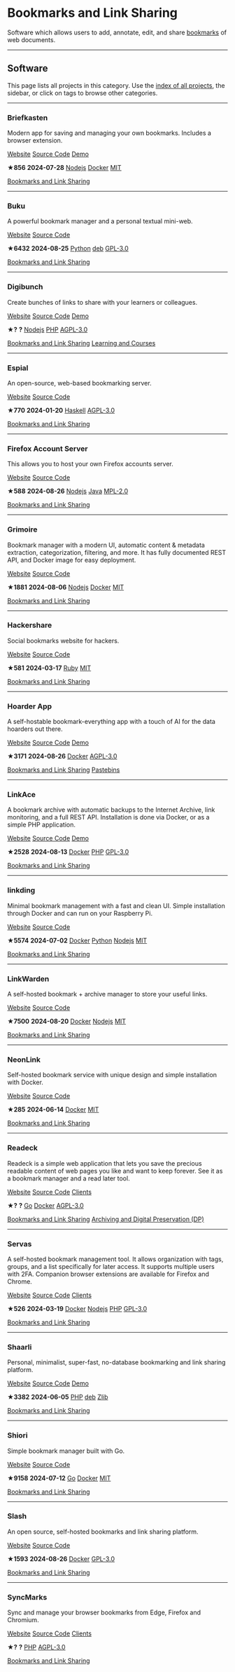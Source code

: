 # Bookmarks and Link Sharing

Software which allows users to add, annotate, edit, and share [bookmarks](https://en.wikipedia.org/wiki/Bookmark_(digital)) of web documents.

---

## Software

This page lists all projects in this category. Use the [index of all projects](https://awesome-selfhosted.net/index.html), the sidebar, or click on  tags to browse other categories.

---

### Briefkasten

Modern app for saving and managing your own bookmarks. Includes a browser extension.

[ Website](https://github.com/ndom91/briefkasten) [ Source Code](https://github.com/ndom91/briefkasten) [ Demo](https://briefkastenhq.com/auth/signin)

**★856**  **2024-07-28** [ Nodejs](https://awesome-selfhosted.net/platforms/nodejs.html) [ Docker](https://awesome-selfhosted.net/platforms/docker.html) [ MIT](https://awesome-selfhosted.net/index.html#list-of-licenses)

[ Bookmarks and Link Sharing](https://awesome-selfhosted.net/tags/bookmarks-and-link-sharing.html)

---

### Buku

A powerful bookmark manager and a personal textual mini-web.

[ Website](https://github.com/jarun/Buku) [ Source Code](https://github.com/jarun/Buku)

**★6432**  **2024-08-25** [ Python](https://awesome-selfhosted.net/platforms/python.html) [ deb](https://awesome-selfhosted.net/platforms/deb.html) [ GPL-3.0](https://awesome-selfhosted.net/index.html#list-of-licenses)

[ Bookmarks and Link Sharing](https://awesome-selfhosted.net/tags/bookmarks-and-link-sharing.html)

---

### Digibunch

Create bunches of links to share with your learners or colleagues.

[ Website](https://ladigitale.dev/digibunch/#/) [ Source Code](https://codeberg.org/ladigitale/digibunch) [ Demo](https://ladigitale.dev/digibunch/#/b/5f67b12092b60)

**★?**  **?** [ Nodejs](https://awesome-selfhosted.net/platforms/nodejs.html) [ PHP](https://awesome-selfhosted.net/platforms/php.html) [ AGPL-3.0](https://awesome-selfhosted.net/index.html#list-of-licenses)

[ Bookmarks and Link Sharing](https://awesome-selfhosted.net/tags/bookmarks-and-link-sharing.html) [ Learning and Courses](https://awesome-selfhosted.net/tags/learning-and-courses.html)

---

### Espial

An open-source, web-based bookmarking server.

[ Website](https://github.com/jonschoning/espial) [ Source Code](https://github.com/jonschoning/espial)

**★770**  **2024-01-20** [ Haskell](https://awesome-selfhosted.net/platforms/haskell.html) [ AGPL-3.0](https://awesome-selfhosted.net/index.html#list-of-licenses)

[ Bookmarks and Link Sharing](https://awesome-selfhosted.net/tags/bookmarks-and-link-sharing.html)

---

### Firefox Account Server

This allows you to host your own Firefox accounts server.

[ Website](https://mozilla-services.readthedocs.io/en/latest/howtos/run-fxa.html) [ Source Code](https://github.com/mozilla/fxa)

**★588**  **2024-08-26** [ Nodejs](https://awesome-selfhosted.net/platforms/nodejs.html) [ Java](https://awesome-selfhosted.net/platforms/java.html) [ MPL-2.0](https://awesome-selfhosted.net/index.html#list-of-licenses)

[ Bookmarks and Link Sharing](https://awesome-selfhosted.net/tags/bookmarks-and-link-sharing.html)

---

### Grimoire

Bookmark manager with a modern UI, automatic content & metadata extraction, categorization, filtering, and more. It has fully documented REST API, and Docker image for easy deployment.

[ Website](https://grimoire.pro/) [ Source Code](https://github.com/goniszewski/grimoire)

**★1881**  **2024-08-06** [ Nodejs](https://awesome-selfhosted.net/platforms/nodejs.html) [ Docker](https://awesome-selfhosted.net/platforms/docker.html) [ MIT](https://awesome-selfhosted.net/index.html#list-of-licenses)

[ Bookmarks and Link Sharing](https://awesome-selfhosted.net/tags/bookmarks-and-link-sharing.html)

---

### Hackershare

Social bookmarks website for hackers.

[ Website](https://github.com/hackershare/hackershare) [ Source Code](https://github.com/hackershare/hackershare)

**★581**  **2024-03-17** [ Ruby](https://awesome-selfhosted.net/platforms/ruby.html) [ MIT](https://awesome-selfhosted.net/index.html#list-of-licenses)

[ Bookmarks and Link Sharing](https://awesome-selfhosted.net/tags/bookmarks-and-link-sharing.html)

---

### Hoarder App

A self-hostable bookmark-everything app with a touch of AI for the data hoarders out there.

[ Website](https://hoarder.app/) [ Source Code](https://github.com/hoarder-app/hoarder) [ Demo](https://try.hoarder.app/)

**★3171**  **2024-08-26** [ Docker](https://awesome-selfhosted.net/platforms/docker.html) [ AGPL-3.0](https://awesome-selfhosted.net/index.html#list-of-licenses)

[ Bookmarks and Link Sharing](https://awesome-selfhosted.net/tags/bookmarks-and-link-sharing.html) [ Pastebins](https://awesome-selfhosted.net/tags/pastebins.html)

---

### LinkAce

A bookmark archive with automatic backups to the Internet Archive, link monitoring, and a full REST API. Installation is done via Docker, or as a simple PHP application.

[ Website](https://www.linkace.org/) [ Source Code](https://github.com/Kovah/LinkAce/) [ Demo](https://demo.linkace.org/guest/links)

**★2528**  **2024-08-13** [ Docker](https://awesome-selfhosted.net/platforms/docker.html) [ PHP](https://awesome-selfhosted.net/platforms/php.html) [ GPL-3.0](https://awesome-selfhosted.net/index.html#list-of-licenses)

[ Bookmarks and Link Sharing](https://awesome-selfhosted.net/tags/bookmarks-and-link-sharing.html)

---

### linkding

Minimal bookmark management with a fast and clean UI. Simple installation through Docker and can run on your Raspberry Pi.

[ Website](https://github.com/sissbruecker/linkding) [ Source Code](https://github.com/sissbruecker/linkding)

**★5574**  **2024-07-02** [ Docker](https://awesome-selfhosted.net/platforms/docker.html) [ Python](https://awesome-selfhosted.net/platforms/python.html) [ Nodejs](https://awesome-selfhosted.net/platforms/nodejs.html) [ MIT](https://awesome-selfhosted.net/index.html#list-of-licenses)

[ Bookmarks and Link Sharing](https://awesome-selfhosted.net/tags/bookmarks-and-link-sharing.html)

---

### LinkWarden

A self-hosted bookmark + archive manager to store your useful links.

[ Website](https://linkwarden.app/) [ Source Code](https://github.com/linkwarden/linkwarden)

**★7500**  **2024-08-20** [ Docker](https://awesome-selfhosted.net/platforms/docker.html) [ Nodejs](https://awesome-selfhosted.net/platforms/nodejs.html) [ MIT](https://awesome-selfhosted.net/index.html#list-of-licenses)

[ Bookmarks and Link Sharing](https://awesome-selfhosted.net/tags/bookmarks-and-link-sharing.html)

---

### NeonLink

Self-hosted bookmark service with unique design and simple installation with Docker.

[ Website](https://github.com/AlexSciFier/neonlink) [ Source Code](https://github.com/AlexSciFier/neonlink)

**★285**  **2024-06-14** [ Docker](https://awesome-selfhosted.net/platforms/docker.html) [ MIT](https://awesome-selfhosted.net/index.html#list-of-licenses)

[ Bookmarks and Link Sharing](https://awesome-selfhosted.net/tags/bookmarks-and-link-sharing.html)

---

### Readeck

Readeck is a simple web application that lets you save the precious readable content of web pages you like and want to keep forever. See it as a bookmark manager and a read later tool.

[ Website](https://readeck.org/en/) [ Source Code](https://codeberg.org/readeck/readeck) [ Clients](https://codeberg.org/readeck/browser-extension)

**★?**  **?** [ Go](https://awesome-selfhosted.net/platforms/go.html) [ Docker](https://awesome-selfhosted.net/platforms/docker.html) [ AGPL-3.0](https://awesome-selfhosted.net/index.html#list-of-licenses)

[ Bookmarks and Link Sharing](https://awesome-selfhosted.net/tags/bookmarks-and-link-sharing.html) [ Archiving and Digital Preservation (DP)](https://awesome-selfhosted.net/tags/archiving-and-digital-preservation-dp.html)

---

### Servas

A self-hosted bookmark management tool. It allows organization with tags, groups, and a list specifically for later access. It supports multiple users with 2FA. Companion browser extensions are available for Firefox and Chrome.

[ Website](https://github.com/beromir/Servas) [ Source Code](https://github.com/beromir/Servas) [ Clients](https://github.com/beromir/Servas#browser-extensions)

**★526**  **2024-03-19** [ Docker](https://awesome-selfhosted.net/platforms/docker.html) [ Nodejs](https://awesome-selfhosted.net/platforms/nodejs.html) [ PHP](https://awesome-selfhosted.net/platforms/php.html) [ GPL-3.0](https://awesome-selfhosted.net/index.html#list-of-licenses)

[ Bookmarks and Link Sharing](https://awesome-selfhosted.net/tags/bookmarks-and-link-sharing.html)

---

### Shaarli

Personal, minimalist, super-fast, no-database bookmarking and link sharing platform.

[ Website](https://github.com/shaarli/Shaarli) [ Source Code](https://github.com/shaarli/Shaarli) [ Demo](https://demo.shaarli.org/)

**★3382**  **2024-06-05** [ PHP](https://awesome-selfhosted.net/platforms/php.html) [ deb](https://awesome-selfhosted.net/platforms/deb.html) [ Zlib](https://awesome-selfhosted.net/index.html#list-of-licenses)

[ Bookmarks and Link Sharing](https://awesome-selfhosted.net/tags/bookmarks-and-link-sharing.html)

---

### Shiori

Simple bookmark manager built with Go.

[ Website](https://github.com/go-shiori/shiori) [ Source Code](https://github.com/go-shiori/shiori)

**★9158**  **2024-07-12** [ Go](https://awesome-selfhosted.net/platforms/go.html) [ Docker](https://awesome-selfhosted.net/platforms/docker.html) [ MIT](https://awesome-selfhosted.net/index.html#list-of-licenses)

[ Bookmarks and Link Sharing](https://awesome-selfhosted.net/tags/bookmarks-and-link-sharing.html)

---

### Slash

An open source, self-hosted bookmarks and link sharing platform.

[ Website](https://github.com/boojack/slash) [ Source Code](https://github.com/boojack/slash)

**★1593**  **2024-08-26** [ Docker](https://awesome-selfhosted.net/platforms/docker.html) [ GPL-3.0](https://awesome-selfhosted.net/index.html#list-of-licenses)

[ Bookmarks and Link Sharing](https://awesome-selfhosted.net/tags/bookmarks-and-link-sharing.html)

---

### SyncMarks

Sync and manage your browser bookmarks from Edge, Firefox and Chromium.

[ Website](https://codeberg.org/Offerel/SyncMarks-Webapp) [ Source Code](https://codeberg.org/Offerel/SyncMarks-Webapp) [ Clients](https://codeberg.org/Offerel/SyncMarks-Extension)

**★?**  **?** [ PHP](https://awesome-selfhosted.net/platforms/php.html) [ AGPL-3.0](https://awesome-selfhosted.net/index.html#list-of-licenses)

[ Bookmarks and Link Sharing](https://awesome-selfhosted.net/tags/bookmarks-and-link-sharing.html)
